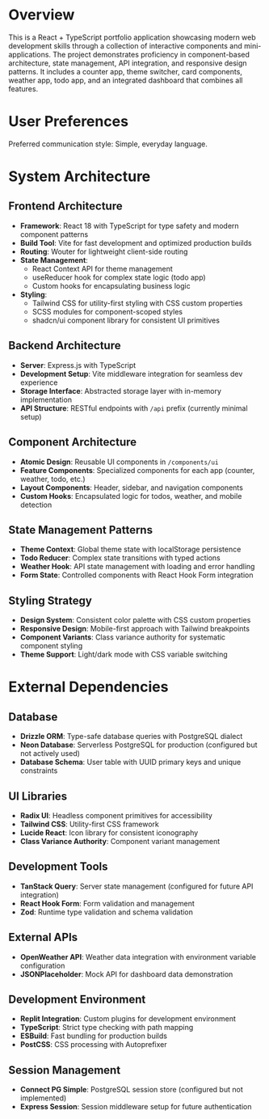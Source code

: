 # Overview

This is a React + TypeScript portfolio application showcasing modern web development skills through a collection of interactive components and mini-applications. The project demonstrates proficiency in component-based architecture, state management, API integration, and responsive design patterns. It includes a counter app, theme switcher, card components, weather app, todo app, and an integrated dashboard that combines all features.

# User Preferences

Preferred communication style: Simple, everyday language.

# System Architecture

## Frontend Architecture
- **Framework**: React 18 with TypeScript for type safety and modern component patterns
- **Build Tool**: Vite for fast development and optimized production builds
- **Routing**: Wouter for lightweight client-side routing
- **State Management**: 
  - React Context API for theme management
  - useReducer hook for complex state logic (todo app)
  - Custom hooks for encapsulating business logic
- **Styling**: 
  - Tailwind CSS for utility-first styling with CSS custom properties
  - SCSS modules for component-scoped styles
  - shadcn/ui component library for consistent UI primitives

## Backend Architecture
- **Server**: Express.js with TypeScript
- **Development Setup**: Vite middleware integration for seamless dev experience
- **Storage Interface**: Abstracted storage layer with in-memory implementation
- **API Structure**: RESTful endpoints with `/api` prefix (currently minimal setup)

## Component Architecture
- **Atomic Design**: Reusable UI components in `/components/ui`
- **Feature Components**: Specialized components for each app (counter, weather, todo, etc.)
- **Layout Components**: Header, sidebar, and navigation components
- **Custom Hooks**: Encapsulated logic for todos, weather, and mobile detection

## State Management Patterns
- **Theme Context**: Global theme state with localStorage persistence
- **Todo Reducer**: Complex state transitions with typed actions
- **Weather Hook**: API state management with loading and error handling
- **Form State**: Controlled components with React Hook Form integration

## Styling Strategy
- **Design System**: Consistent color palette with CSS custom properties
- **Responsive Design**: Mobile-first approach with Tailwind breakpoints
- **Component Variants**: Class variance authority for systematic component styling
- **Theme Support**: Light/dark mode with CSS variable switching

# External Dependencies

## Database
- **Drizzle ORM**: Type-safe database queries with PostgreSQL dialect
- **Neon Database**: Serverless PostgreSQL for production (configured but not actively used)
- **Database Schema**: User table with UUID primary keys and unique constraints

## UI Libraries
- **Radix UI**: Headless component primitives for accessibility
- **Tailwind CSS**: Utility-first CSS framework
- **Lucide React**: Icon library for consistent iconography
- **Class Variance Authority**: Component variant management

## Development Tools
- **TanStack Query**: Server state management (configured for future API integration)
- **React Hook Form**: Form validation and management
- **Zod**: Runtime type validation and schema validation

## External APIs
- **OpenWeather API**: Weather data integration with environment variable configuration
- **JSONPlaceholder**: Mock API for dashboard data demonstration

## Development Environment
- **Replit Integration**: Custom plugins for development environment
- **TypeScript**: Strict type checking with path mapping
- **ESBuild**: Fast bundling for production builds
- **PostCSS**: CSS processing with Autoprefixer

## Session Management
- **Connect PG Simple**: PostgreSQL session store (configured but not implemented)
- **Express Session**: Session middleware setup for future authentication